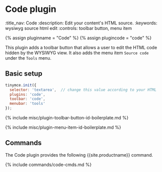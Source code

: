 # Code plugin
:title_nav: Code
:description: Edit your content's HTML source.
:keywords: wysiwyg source html edit
:controls: toolbar button, menu item

{% assign pluginname = "Code" %}
{% assign plugincode = "code" %}

This plugin adds a toolbar button that allows a user to edit the HTML code hidden by the WYSIWYG view. It also adds the menu item `Source code` under the `Tools` menu.

## Basic setup

```js
tinymce.init({
  selector: 'textarea',  // change this value according to your HTML
  plugins: 'code',
  toolbar: 'code',
  menubar: 'tools'
});
```

{% include misc/plugin-toolbar-button-id-boilerplate.md %}

{% include misc/plugin-menu-item-id-boilerplate.md %}

## Commands

The Code plugin provides the following {{site.productname}} command.

{% include commands/code-cmds.md %}
